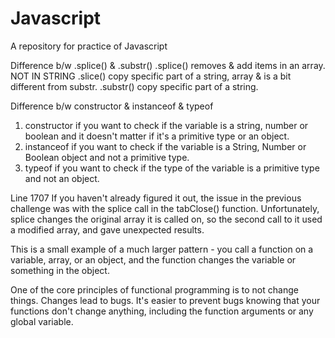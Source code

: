# Javascript
A repository for practice of Javascript

Difference b/w .splice() & .substr()
.splice() removes & add items in an array. NOT IN STRING
.slice() copy specific part of a string, array & is a bit different from substr.
.substr() copy specific part of a string.

Difference b/w constructor & instanceof & typeof
1) constructor if you want to check if the variable is a string, number or boolean and it doesn't matter if it's a primitive type or an object.
2) instanceof if you want to check if the variable is a String, Number or Boolean object and not a primitive type.
3) typeof if you want to check if the type of the variable is a primitive type and not an object.

Line 1707
If you haven't already figured it out, the issue in the previous challenge was with the splice call in the tabClose() function. Unfortunately, splice changes the original array it is called on, so the second call to it used a modified array, and gave unexpected results.

This is a small example of a much larger pattern - you call a function on a variable, array, or an object, and the function changes the variable or something in the object.

One of the core principles of functional programming is to not change things. Changes lead to bugs. It's easier to prevent bugs knowing that your functions don't change anything, including the function arguments or any global variable.